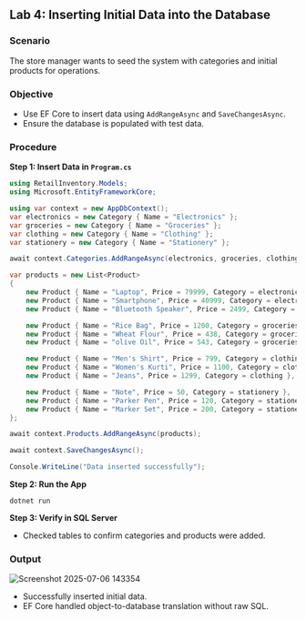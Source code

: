 ## **Lab 4: Inserting Initial Data into the Database**

### **Scenario**

The store manager wants to seed the system with categories and initial products for operations.

### **Objective**

* Use EF Core to insert data using `AddRangeAsync` and `SaveChangesAsync`.
* Ensure the database is populated with test data.

### **Procedure**
**Step 1: Insert Data in `Program.cs`**

```csharp
using RetailInventory.Models;
using Microsoft.EntityFrameworkCore;

using var context = new AppDbContext();
var electronics = new Category { Name = "Electronics" };
var groceries = new Category { Name = "Groceries" };
var clothing = new Category { Name = "Clothing" };
var stationery = new Category { Name = "Stationery" };

await context.Categories.AddRangeAsync(electronics, groceries, clothing, stationery);

var products = new List<Product>
{
    new Product { Name = "Laptop", Price = 79999, Category = electronics },
    new Product { Name = "Smartphone", Price = 40999, Category = electronics },
    new Product { Name = "Bluetooth Speaker", Price = 2499, Category = electronics },

    new Product { Name = "Rice Bag", Price = 1200, Category = groceries },
    new Product { Name = "Wheat Flour", Price = 438, Category = groceries },
    new Product { Name = "olive Oil", Price = 543, Category = groceries },

    new Product { Name = "Men's Shirt", Price = 799, Category = clothing },
    new Product { Name = "Women's Kurti", Price = 1100, Category = clothing },
    new Product { Name = "Jeans", Price = 1299, Category = clothing },

    new Product { Name = "Note", Price = 50, Category = stationery },
    new Product { Name = "Parker Pen", Price = 120, Category = stationery },
    new Product { Name = "Marker Set", Price = 200, Category = stationery }
};

await context.Products.AddRangeAsync(products);

await context.SaveChangesAsync();

Console.WriteLine("Data inserted successfully");
```
**Step 2: Run the App**
```
dotnet run
```
**Step 3: Verify in SQL Server**

* Checked tables to confirm categories and products were added.

### **Output**
![Screenshot 2025-07-06 143354](https://github.com/user-attachments/assets/65e3c02d-2ac3-46ec-8204-ead713df3c1b)

* Successfully inserted initial data.
* EF Core handled object-to-database translation without raw SQL.

